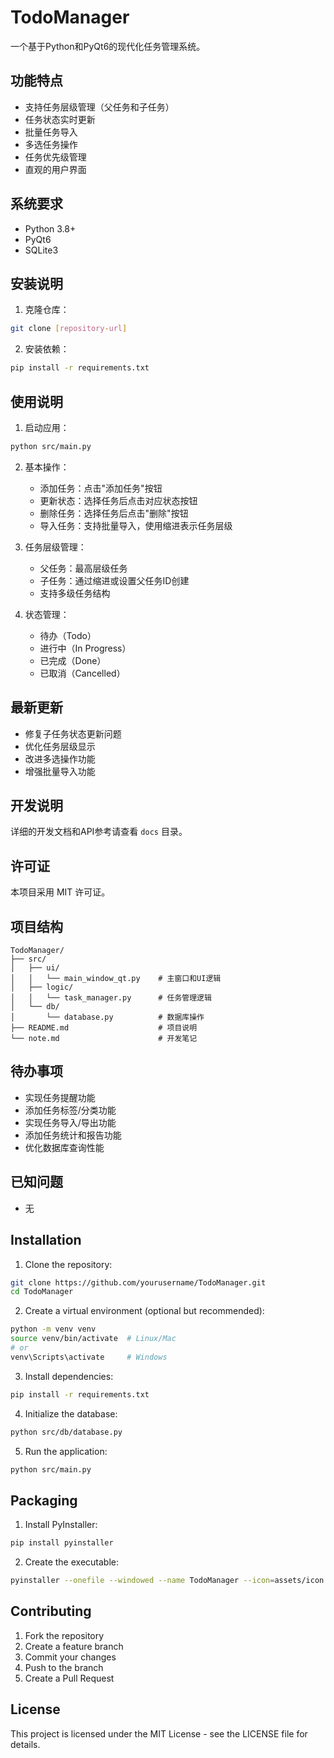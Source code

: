 # TodoManager

一个基于Python和PyQt6的现代化任务管理系统。

## 功能特点

- 支持任务层级管理（父任务和子任务）
- 任务状态实时更新
- 批量任务导入
- 多选任务操作
- 任务优先级管理
- 直观的用户界面

## 系统要求

- Python 3.8+
- PyQt6
- SQLite3

## 安装说明

1. 克隆仓库：
```bash
git clone [repository-url]
```

2. 安装依赖：
```bash
pip install -r requirements.txt
```

## 使用说明

1. 启动应用：
```bash
python src/main.py
```

2. 基本操作：
   - 添加任务：点击"添加任务"按钮
   - 更新状态：选择任务后点击对应状态按钮
   - 删除任务：选择任务后点击"删除"按钮
   - 导入任务：支持批量导入，使用缩进表示任务层级

3. 任务层级管理：
   - 父任务：最高层级任务
   - 子任务：通过缩进或设置父任务ID创建
   - 支持多级任务结构

4. 状态管理：
   - 待办（Todo）
   - 进行中（In Progress）
   - 已完成（Done）
   - 已取消（Cancelled）

## 最新更新

- 修复子任务状态更新问题
- 优化任务层级显示
- 改进多选操作功能
- 增强批量导入功能

## 开发说明

详细的开发文档和API参考请查看 `docs` 目录。

## 许可证

本项目采用 MIT 许可证。

## 项目结构
```
TodoManager/
├── src/
│   ├── ui/
│   │   └── main_window_qt.py    # 主窗口和UI逻辑
│   ├── logic/
│   │   └── task_manager.py      # 任务管理逻辑
│   └── db/
│       └── database.py          # 数据库操作
├── README.md                    # 项目说明
└── note.md                      # 开发笔记
```

## 待办事项
- 实现任务提醒功能
- 添加任务标签/分类功能
- 实现任务导入/导出功能
- 添加任务统计和报告功能
- 优化数据库查询性能

## 已知问题
- 无

## Installation

1. Clone the repository:
```bash
git clone https://github.com/yourusername/TodoManager.git
cd TodoManager
```

2. Create a virtual environment (optional but recommended):
```bash
python -m venv venv
source venv/bin/activate  # Linux/Mac
# or
venv\Scripts\activate     # Windows
```

3. Install dependencies:
```bash
pip install -r requirements.txt
```

4. Initialize the database:
```bash
python src/db/database.py
```

5. Run the application:
```bash
python src/main.py
```

## Packaging

1. Install PyInstaller:
```bash
pip install pyinstaller
```

2. Create the executable:
```bash
pyinstaller --onefile --windowed --name TodoManager --icon=assets/icon.ico --add-data "src;src" --hidden-import sqlite3 src/main.py
```

## Contributing

1. Fork the repository
2. Create a feature branch
3. Commit your changes
4. Push to the branch
5. Create a Pull Request

## License

This project is licensed under the MIT License - see the LICENSE file for details.
